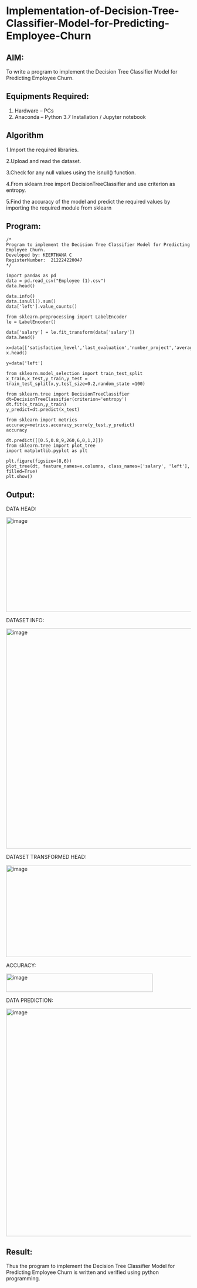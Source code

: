 # Implementation-of-Decision-Tree-Classifier-Model-for-Predicting-Employee-Churn

## AIM:
To write a program to implement the Decision Tree Classifier Model for Predicting Employee Churn.

## Equipments Required:
1. Hardware – PCs
2. Anaconda – Python 3.7 Installation / Jupyter notebook

## Algorithm

1.Import the required libraries.

2.Upload and read the dataset.

3.Check for any null values using the isnull() function.

4.From sklearn.tree import DecisionTreeClassifier and use criterion as entropy.

5.Find the accuracy of the model and predict the required values by importing the required module from sklearn 

 

## Program:
```
/*
Program to implement the Decision Tree Classifier Model for Predicting Employee Churn.
Developed by: KEERTHANA C
RegisterNumber:  212224220047
*/
```
```
import pandas as pd
data = pd.read_csv("Employee (1).csv")
data.head()

data.info()
data.isnull().sum()
data['left'].value_counts()

from sklearn.preprocessing import LabelEncoder
le = LabelEncoder()

data['salary'] = le.fit_transform(data['salary'])
data.head()

x=data[['satisfaction_level','last_evaluation','number_project','average_montly_hours','time_spend_company','Work_accident','promotion_last_5years','salary']]
x.head()

y=data['left']

from sklearn.model_selection import train_test_split
x_train,x_test,y_train,y_test = train_test_split(x,y,test_size=0.2,random_state =100)

from sklearn.tree import DecisionTreeClassifier
dt=DecisionTreeClassifier(criterion='entropy')
dt.fit(x_train,y_train)
y_predict=dt.predict(x_test)

from sklearn import metrics
accuracy=metrics.accuracy_score(y_test,y_predict)
accuracy

dt.predict([[0.5,0.8,9,260,6,0,1,2]])
from sklearn.tree import plot_tree
import matplotlib.pyplot as plt

plt.figure(figsize=(8,6))
plot_tree(dt, feature_names=x.columns, class_names=['salary', 'left'], filled=True)
plt.show()
```

## Output:

DATA HEAD:


<img width="1631" height="258" alt="image" src="https://github.com/user-attachments/assets/4c87bea6-b2cb-4a9e-bb16-82970e760844" />

DATASET INFO:


<img width="611" height="598" alt="image" src="https://github.com/user-attachments/assets/74bdf569-a9c9-495f-b897-b350c33b845b" />

DATASET TRANSFORMED HEAD:


<img width="1618" height="250" alt="image" src="https://github.com/user-attachments/assets/8b39999c-79a2-4113-ad35-5883a9fa09c5" />

ACCURACY:


<img width="400" height="50" alt="image" src="https://github.com/user-attachments/assets/579c5094-36de-48db-96ae-5501c38cf969" />

DATA PREDICTION:


<img width="1033" height="619" alt="image" src="https://github.com/user-attachments/assets/9ba48f3b-6374-4e9a-ae83-0488ac62e43e" />






## Result:
Thus the program to implement the  Decision Tree Classifier Model for Predicting Employee Churn is written and verified using python programming.
